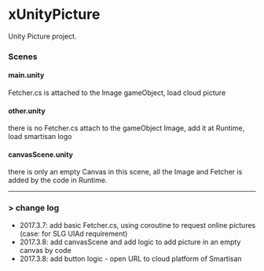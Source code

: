 # xUnityPicture
Unity Picture project.

### Scenes
#### **main.unity**  

  Fetcher.cs is attached to the Image gameObject, load cloud picture
  
#### **other.unity**  
  
  there is no Fetcher.cs attach to the gameObject Image, add it at Runtime, load smartisan logo

#### **canvasScene.unity**  
  
  there is only an empty Canvas in this scene, all the Image and Fetcher is added by the code in Runtime.

---
### > change log
  - 2017.3.7: add basic Fetcher.cs, using coroutine to request online pictures (case: for SLG UIAd requirement)
  - 2017.3.8: add canvasScene and add logic to add picture in an empty canvas by code
  - 2017.3.8: add button logic - open URL to cloud platform of Smartisan
